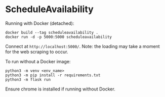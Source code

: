# ScheduleAvailability
Running with Docker (detached):
```
docker build --tag scheduleavailability .
docker run -d -p 5000:5000 scheduleavailability
```

Connect at ```http://localhost:5000/```. Note: the loading may take a moment for the web scraping to occur.


To run without a Docker image:
```
python3 -m venv <env_name>
python3 -m pip install -r requirements.txt
python3 -m flask run
```
Ensure chrome is installed if running without Docker.
